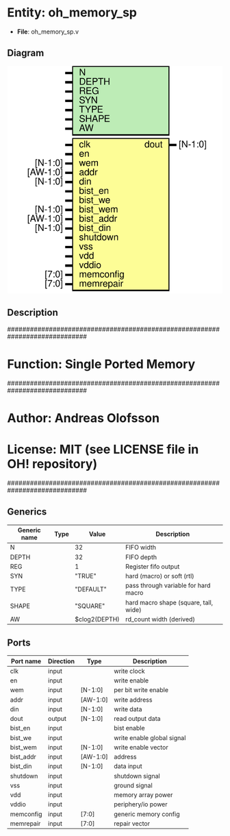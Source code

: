 # Entity: oh_memory_sp

- **File**: oh_memory_sp.v
## Diagram

![Diagram](oh_memory_sp.svg "Diagram")
## Description

#############################################################################
# Function: Single Ported Memory                                            #
#############################################################################
# Author:   Andreas Olofsson                                                #
# License:  MIT (see LICENSE file in OH! repository)                        #
#############################################################################

## Generics

| Generic name | Type | Value         | Description                             |
| ------------ | ---- | ------------- | --------------------------------------- |
| N            |      | 32            |  FIFO width                             |
| DEPTH        |      | 32            |  FIFO depth                             |
| REG          |      | 1             |  Register fifo output                   |
| SYN          |      | "TRUE"        |  hard (macro) or soft (rtl)             |
| TYPE         |      | "DEFAULT"     |  pass through variable for hard macro   |
| SHAPE        |      | "SQUARE"      |  hard macro shape (square, tall, wide)  |
| AW           |      | $clog2(DEPTH) |  rd_count width (derived)               |
## Ports

| Port name | Direction | Type     | Description                |
| --------- | --------- | -------- | -------------------------- |
| clk       | input     |          | write clock                |
| en        | input     |          | write enable               |
| wem       | input     | [N-1:0]  | per bit write enable       |
| addr      | input     | [AW-1:0] | write address              |
| din       | input     | [N-1:0]  | write data                 |
| dout      | output    | [N-1:0]  | read output data           |
| bist_en   | input     |          | bist enable                |
| bist_we   | input     |          | write enable global signal |
| bist_wem  | input     | [N-1:0]  | write enable vector        |
| bist_addr | input     | [AW-1:0] | address                    |
| bist_din  | input     | [N-1:0]  | data input                 |
| shutdown  | input     |          | shutdown signal            |
| vss       | input     |          | ground signal              |
| vdd       | input     |          | memory array power         |
| vddio     | input     |          | periphery/io power         |
| memconfig | input     | [7:0]    | generic memory config      |
| memrepair | input     | [7:0]    | repair vector              |
